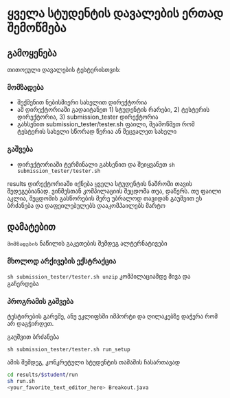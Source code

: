 # ყველა სტუდენტის დავალების ერთად შემოწმება

## გამოყენება
თითოეული დავალების ტესტერისთვის:
### მომზადება
- შექმენით ნებისმიერი სახელით დირექტორია
- ამ დირექტორიაში გადაიტანეთ  1) სტუდენტის რარები, 2) ტესტერის დირექტორია, 3) submission_tester დირექტორია 
- გახსენით submission_tester/tester.sh ფაილი, შეამოწმეთ რომ ტესტერის სახელი სწორად წერია ან შეცვალეთ სახელი
### გაშვება
- დირექტორიაში ტერმინალი გახსენით და შეიყვანეთ `sh submission_tester/tester.sh`

results დირექტორიაში იქნება ყველა სტუდენტის ნაშრომი თავის შედეგებიანად. ვინმესთან კომპილაციის შეცდომა თუა, დაწერს. თუ ფაილი აკლია, შეცდომის გასწორების მერე უბრალოდ თავიდან გაუშვით ეს ბრძანება და დაფეილებულებს დააკომპაილებს მარტო

## დამატებით
`მომზადების` ნაწილის გაკეთების შემდეგ ალტერნატივები
### მხოლოდ არქივების ექსტრაქცია
`sh submission_tester/tester.sh unzip` კომპილაციამდე მივა და გაჩერდება

### პროგრამის გაშვება
ტესტირების გარეშე, ანუ ეკლიფსში იმპორტი და ღილაკებზე დაჭერა რომ არ დაგჭირდეთ.

გაუშვით ბრძანება

`sh submission_tester/tester.sh run_setup`

ამის შემდეგ, კონკრეტული სტუდენტის თამაშის ჩასართავად

``` sh
cd results/$student/run
sh run.sh
<your_favorite_text_editor_here> Breakout.java
```



